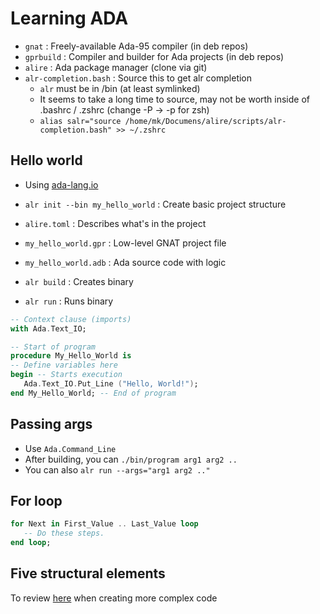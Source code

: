 # Learning ADA

- `gnat` : Freely-available Ada-95 compiler (in deb repos)
- `gprbuild` : Compiler and builder for Ada projects (in deb repos)
- `alire` : Ada package manager (clone via git)
- `alr-completion.bash` : Source this to get alr completion
  - `alr` must be in /bin (at least symlinked)
  - It seems to take a long time to source, may not be worth inside of .bashrc / .zshrc (change -P -> -p for zsh)
  - `alias salr="source /home/mk/Documens/alire/scripts/alr-completion.bash" >> ~/.zshrc`


## Hello world
- Using [ada-lang.io](https://ada-lang.io/docs/learn/tutorial/hello-world/)
- `alr init --bin my_hello_world` : Create basic project structure
- `alire.toml` : Describes what's in the project
- `my_hello_world.gpr` : Low-level GNAT project file
- `my_hello_world.adb` : Ada source code with logic

- `alr build` : Creates binary
- `alr run` : Runs binary

```adb
-- Context clause (imports)
with Ada.Text_IO;

-- Start of program
procedure My_Hello_World is
-- Define variables here
begin -- Starts execution
   Ada.Text_IO.Put_Line ("Hello, World!");
end My_Hello_World; -- End of program
```

## Passing args
- Use `Ada.Command_Line`
- After building, you can `./bin/program arg1 arg2 ..`
- You can also `alr run --args="arg1 arg2 .."`

## For loop
```adb
for Next in First_Value .. Last_Value loop
   -- Do these steps.
end loop;
```


## Five structural elements
To review [here](https://ada-lang.io/docs/learn/overview/five-structural-elements) when creating more complex code




